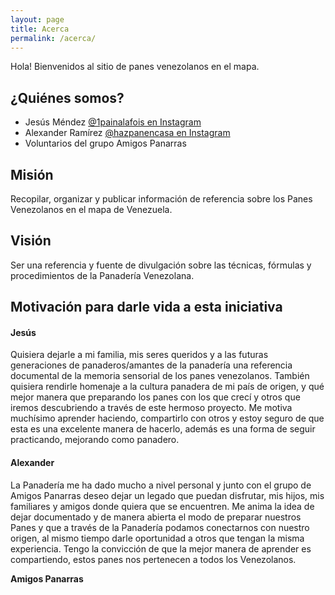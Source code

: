 ```yaml
---
layout: page
title: Acerca
permalink: /acerca/
---
```

Hola!
Bienvenidos al sitio de panes venezolanos en el mapa.

## ¿Quiénes somos?
- Jesús Méndez <a href="https://www.instagram.com/1painalafois/">@1painalafois en Instagram</a>
- Alexander Ramírez <a href="https://www.instagram.com/hazpanencasa/">@hazpanencasa en Instagram</a>
- Voluntarios del grupo Amigos Panarras

## Misión
Recopilar, organizar y publicar información de referencia sobre los Panes Venezolanos en el mapa de Venezuela.

## Visión
Ser una referencia y fuente de divulgación sobre las técnicas, fórmulas y procedimientos de la Panadería Venezolana.

## Motivación para darle vida a esta iniciativa
#### Jesús
Quisiera dejarle a mi familia, mis seres queridos y a las futuras generaciones de panaderos/amantes de la panadería una referencia documental de la memoria sensorial de los panes venezolanos. También quisiera rendirle homenaje a la cultura panadera de mi país de origen, y qué mejor manera que preparando los panes con los que crecí y otros que iremos descubriendo a través de este hermoso proyecto. Me motiva muchísimo aprender haciendo, compartirlo con otros y estoy seguro de que esta es una excelente manera de hacerlo, además es una forma de seguir practicando, mejorando como panadero.

#### Alexander
La Panadería me ha dado mucho a nivel personal y junto con el grupo de Amigos Panarras deseo dejar un legado que puedan disfrutar, mis hijos, mis familiares y amigos donde quiera que se encuentren. Me anima la idea de dejar documentado y de manera abierta el modo de preparar nuestros Panes y que a través de la Panadería podamos conectarnos con nuestro origen, al mismo tiempo darle oportunidad a otros que tengan la misma experiencia. Tengo la convicción de que la mejor manera de aprender es compartiendo, estos panes nos pertenecen a todos los Venezolanos.

**Amigos Panarras**

